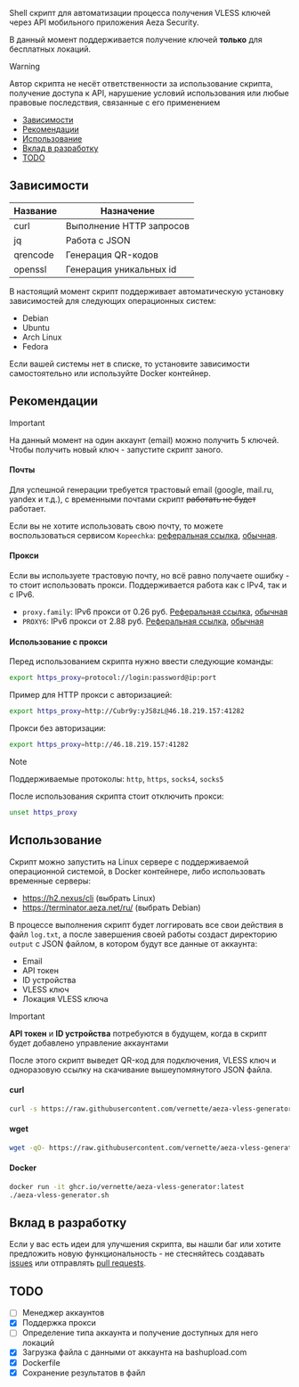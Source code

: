 Shell скрипт для автоматизации процесса получения VLESS ключей через API мобильного приложения Aeza Security.

В данный момент поддерживается получение ключей **только** для бесплатных локаций.

> [!WARNING]
> Автор скрипта не несёт ответственности за использование скрипта, получение доступа к API, нарушение условий использования или любые правовые последствия, связанные с его применением

- [Зависимости](#зависимости)
- [Рекомендации](#рекомендации)
- [Использование](#использование)
- [Вклад в разработку](#вклад-в-разработку)
- [TODO](#todo)

## Зависимости

| Название | Назначение               |
| -------- | ------------------------ |
| curl     | Выполнение HTTP запросов |
| jq       | Работа с JSON            |
| qrencode | Генерация QR-кодов       |
| openssl  | Генерация уникальных id  |

В настоящий момент скрипт поддерживает автоматическую установку зависимостей для следующих операционных систем:

- Debian
- Ubuntu
- Arch Linux
- Fedora

Если вашей системы нет в списке, то установите зависимости самостоятельно или используйте Docker контейнер.

## Рекомендации

> [!IMPORTANT]
> На данный момент на один аккаунт (email) можно получить 5 ключей. Чтобы получить новый ключ - запустите скрипт заного.

#### Почты

Для успешной генерации требуется трастовый email (google, mail.ru, yandex и т.д.), с временными почтами скрипт ~~работать не будет~~ работает.

Если вы не хотите использовать свою почту, то можете воспользоваться сервисом `Kopeechka`: [реферальная ссылка](https://kopeechka.store/?ref=8331), [обычная](https://kopeechka.store/). 

#### Прокси

Если вы используете трастовую почту, но всё равно получаете ошибку - то стоит использовать прокси. Поддерживается работа как с IPv4, так и с IPv6.

- `proxy.family`: IPv6 прокси от 0.26 руб. [Реферальная ссылка](https://www.proxy.family/?r=218785), [обычная](https://proxy.family/)
- `PROXY6`: IPv6 прокси от 2.88 руб. [Реферальная ссылка](https://proxy6.net/?r=329875), [обычная](https://proxy6.net/)

#### Использование с прокси

Перед использованием скрипта нужно ввести следующие команды:

```bash
export https_proxy=protocol://login:password@ip:port
```

Пример для HTTP прокси с авторизацией:

```bash
export https_proxy=http://Cubr9y:yJS8zL@46.18.219.157:41282
```

Прокси без авторизации:

```bash
export https_proxy=http://46.18.219.157:41282
```

> [!NOTE]
> Поддерживаемые протоколы: `http`, `https`, `socks4`, `socks5`

После использования скрипта стоит отключить прокси:

```bash
unset https_proxy
```

## Использование

Скрипт можно запустить на Linux сервере с поддерживаемой операционной системой, в Docker контейнере, либо использовать временные серверы:

- https://h2.nexus/cli (выбрать Linux)
- https://terminator.aeza.net/ru/ (выбрать Debian)

В процессе выполнения скрипт будет логгировать все свои действия в файл `log.txt`, а после завершения своей работы создаст директорию `output` с JSON файлом, в котором будут все данные от аккаунта:

- Email
- API токен
- ID устройства
- VLESS ключ
- Локация VLESS ключа

> [!IMPORTANT]
> **API токен** и **ID устройства** потребуются в будущем, когда в скрипт будет добавлено управление аккаунтами

После этого скрипт выведет QR-код для подключения, VLESS ключ и одноразовую ссылку на скачивание вышеупомянутого JSON файла.

#### curl

```bash
curl -s https://raw.githubusercontent.com/vernette/aeza-vless-generator/master/aeza-vless-generator.sh | bash
```

#### wget

```bash
wget -qO- https://raw.githubusercontent.com/vernette/aeza-vless-generator/master/aeza-vless-generator.sh | bash
```

#### Docker

```bash
docker run -it ghcr.io/vernette/aeza-vless-generator:latest
./aeza-vless-generator.sh
```

## Вклад в разработку

Если у вас есть идеи для улучшения скрипта, вы нашли баг или хотите предложить новую функциональность - не стесняйтесь создавать [issues](https://github.com/vernette/aeza-vless-generator/issues) или отправлять [pull requests](https://github.com/vernette/aeza-vless-generator/pulls).

## TODO

- [ ] Менеджер аккаунтов
- [x] Поддержка прокси
- [ ] Определение типа аккаунта и получение доступных для него локаций
- [x] Загрузка файла с данными от аккаунта на bashupload.com
- [x] Dockerfile
- [x] Сохранение результатов в файл
